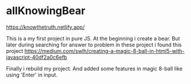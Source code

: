 # allKnowingBear

https://knowthetruth.netlify.app/

This is a my first project in pure JS. At the beginning i create a bear. But later during searching for answer to problem in these project i found
this project https://medium.com/swlh/creating-a-magic-8-ball-in-html5-with-javascript-40df2a0c6efb

Finally i rebuild my project. And added some features in magic 8-ball like using 'Enter' in input.
